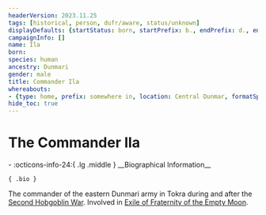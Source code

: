 ```yaml
---
headerVersion: 2023.11.25
tags: [historical, person, dufr/aware, status/unknown]
displayDefaults: {startStatus: born, startPrefix: b., endPrefix: d., endStatus: died}
campaignInfo: []
name: Ila
born:
species: human
ancestry: Dunmari
gender: male
title: Commander Ila
whereabouts:
- {type: home, prefix: somewhere in, location: Central Dunmar, formatSpecifier: ''}
hide_toc: true
---
```

# The Commander Ila
<div class="grid cards ext-narrow-margin ext-one-column" markdown>
- :octicons-info-24:{ .lg .middle } __Biographical Information__

    { .bio }

</div>


The commander of the eastern Dunmari army in Tokra during and after the [Second Hobgoblin War](<../../events/1600s/second-hobgoblin-war.md>). Involved in [Exile of Fraternity of the Empty Moon](<../../events/1600s/exile-of-fraternity-of-the-empty-moon.md>). 

